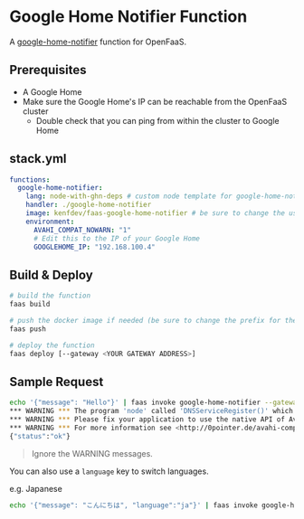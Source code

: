 # Google Home Notifier Function

A [google-home-notifier](https://github.com/noelportugal/google-home-notifier) function for OpenFaaS.

## Prerequisites

* A Google Home
* Make sure the Google Home's IP can be reachable from the OpenFaaS cluster
  * Double check that you can ping from within the cluster to Google Home

## stack.yml

```yaml
functions:
  google-home-notifier:
    lang: node-with-ghn-deps # custom node template for google-home-notifier
    handler: ./google-home-notifier
    image: kenfdev/faas-google-home-notifier # be sure to change the username!
    environment:
      AVAHI_COMPAT_NOWARN: "1"
      # Edit this to the IP of your Google Home
      GOOGLEHOME_IP: "192.168.100.4"
```

## Build & Deploy

```bash
# build the function
faas build

# push the docker image if needed (be sure to change the prefix for the image!)
faas push

# deploy the function
faas deploy [--gateway <YOUR GATEWAY ADDRESS>]
```

## Sample Request

```bash
echo '{"message": "Hello"}' | faas invoke google-home-notifier --gateway 192.168.100.60:31112
*** WARNING *** The program 'node' called 'DNSServiceRegister()' which is not supported (or only supported partially) in the Apple Bonjour compatibility layer of Avahi.
*** WARNING *** Please fix your application to use the native API of Avahi!
*** WARNING *** For more information see <http://0pointer.de/avahi-compat?s=libdns_sd&e=node&f=DNSServiceRegister>
{"status":"ok"}
```

> Ignore the WARNING messages.


You can also use a `language` key to switch languages.

e.g. Japanese

```bash
echo '{"message": "こんにちは", "language":"ja"}' | faas invoke google-home-notifier --gateway 192.168.100.60:31112
```